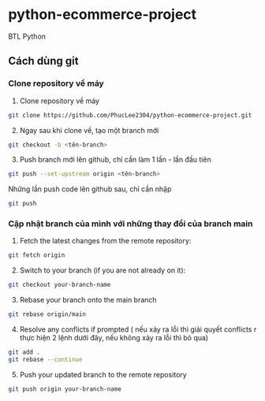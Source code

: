 # python-ecommerce-project
BTL Python


## Cách dùng git

### Clone repository về máy
1. Clone repository về máy
```bash
git clone https://github.com/PhucLee2304/python-ecommerce-project.git
```

2. Ngay sau khi clone về, tạo một branch mới

```bash
git checkout -b <tên-branch>
```

3. Push branch mới lên github, chỉ cần làm 1 lần - lần đầu tiên
```bash
git push --set-upstream origin <tên-branch>
```

Những lần push code lên github sau, chỉ cần nhập
```bash
git push
```

### Cập nhật branch của mình với những thay đổi của branch main

1. Fetch the latest changes from the remote repository:
```bash
git fetch origin
```
2. Switch to your branch (if you are not already on it):
```bash
git checkout your-branch-name
```
3. Rebase your branch onto the main branch
```bash
git rebase origin/main
```
4. Resolve any conflicts if prompted ( nếu xảy ra lỗi thì giải quyết conflicts r thực hiện 2 lệnh dưới đây, nếu không xảy ra lỗi thì bỏ qua)
```bash
git add .
git rebase --continue
```
5. Push your updated branch to the remote repository
```bash
git push origin your-branch-name
```
